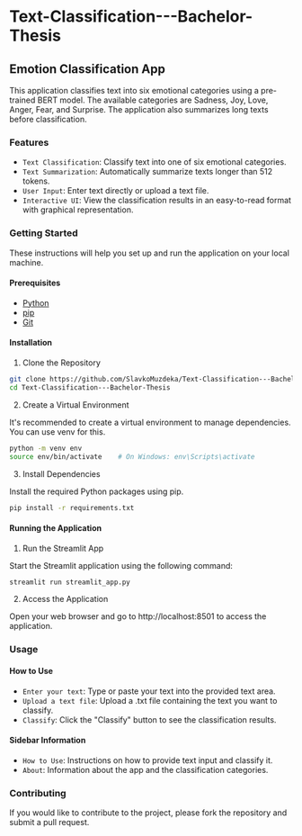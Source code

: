 # Text-Classification---Bachelor-Thesis

## Emotion Classification App

This application classifies text into six emotional categories using a pre-trained BERT model. The available categories are Sadness, Joy, Love, Anger, Fear, and Surprise. The application also summarizes long texts before classification.

### Features

- `Text Classification`: Classify text into one of six emotional categories.
- `Text Summarization`: Automatically summarize texts longer than 512 tokens.
- `User Input`: Enter text directly or upload a text file.
- `Interactive UI`: View the classification results in an easy-to-read format with graphical representation.

### Getting Started

These instructions will help you set up and run the application on your local machine.

#### Prerequisites

- [Python](https://www.python.org/downloads/)
- [pip](https://pip.pypa.io/en/stable/cli/pip_download/)
- [Git](https://git-scm.com/downloads)

#### Installation

1. Clone the Repository

```bash
git clone https://github.com/SlavkoMuzdeka/Text-Classification---Bachelor-Thesis.git
cd Text-Classification---Bachelor-Thesis
```

2. Create a Virtual Environment

It's recommended to create a virtual environment to manage dependencies. You can use venv for this.

```bash
python -m venv env
source env/bin/activate    # On Windows: env\Scripts\activate
```

3. Install Dependencies

Install the required Python packages using pip.

```bash
pip install -r requirements.txt
```

#### Running the Application

1. Run the Streamlit App

Start the Streamlit application using the following command:

```bash
streamlit run streamlit_app.py
```

2. Access the Application

Open your web browser and go to http://localhost:8501 to access the application.

### Usage

#### How to Use

- `Enter your text`: Type or paste your text into the provided text area.
- `Upload a text file`: Upload a .txt file containing the text you want to classify.
- `Classify`: Click the "Classify" button to see the classification results.

#### Sidebar Information

- `How to Use`: Instructions on how to provide text input and classify it.
- `About`: Information about the app and the classification categories.

### Contributing

If you would like to contribute to the project, please fork the repository and submit a pull request.
